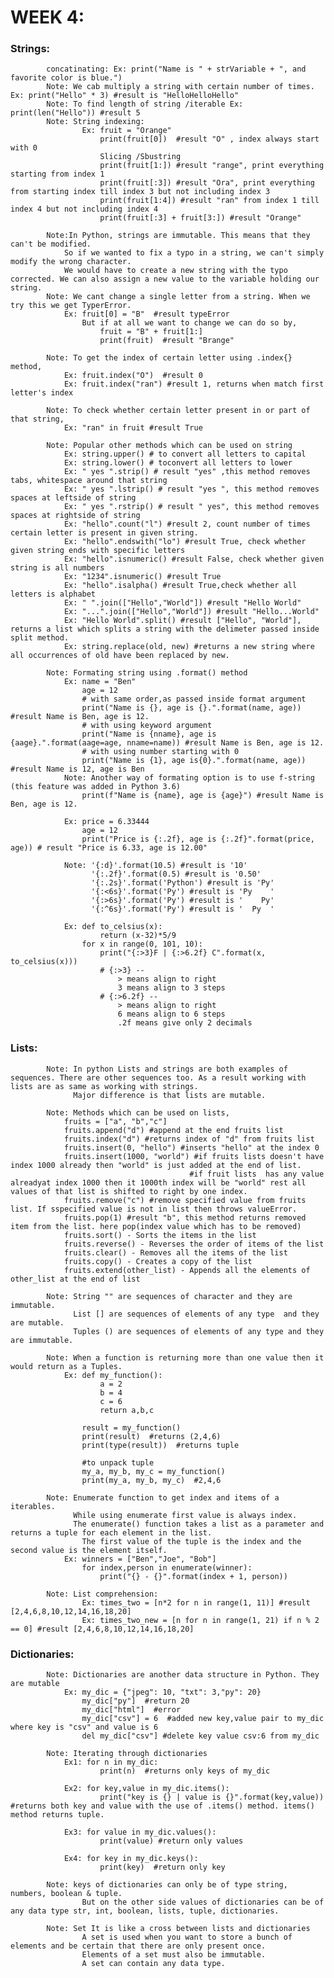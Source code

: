# WEEK 4:
### Strings:
			concatinating: Ex: print("Name is " + strVariable + ", and favorite color is blue.")
			Note: We cab multiply a string with certain number of times. Ex: print("Hello" * 3) #result is "HelloHelloHello"
			Note: To find length of string /iterable Ex: print(len("Hello")) #result 5
			Note: String indexing:
					Ex: fruit = "Orange"
						print(fruit[0])  #result "O" , index always start with 0
						Slicing /Sbustring
						print(fruit[1:]) #result "range", print everything starting from index 1
						print(fruit[:3]) #result "Ora", print everything from starting index till index 3 but not including index 3
						print(fruit[1:4]) #result "ran" from index 1 till index 4 but not including index 4
						print(fruit[:3] + fruit[3:]) #result "Orange"
			
			Note:In Python, strings are immutable. This means that they can't be modified.
				So if we wanted to fix a typo in a string, we can't simply modify the wrong character.
				We would have to create a new string with the typo corrected. We can also assign a new value to the variable holding our string.
			Note: We cant change a single letter from a string. When we try this we get TyperError.
				Ex: fruit[0] = "B"  #result typeError
					But if at all we want to change we can do so by,
						fruit = "B" + fruit[1:]
						print(fruit)  #result "Brange"
			
			Note: To get the index of certain letter using .index{} method,
				Ex: fruit.index("O")  #result 0
				Ex: fruit.index("ran") #result 1, returns when match first letter's index
				
			Note: To check whether certain letter present in or part of that string,
				Ex: "ran" in fruit #result True
			
			Note: Popular other methods which can be used on string
				Ex: string.upper() # to convert all letters to capital
				Ex: string.lower() # toconvert all letters to lower
				Ex: " yes ".strip() # result "yes" ,this method removes tabs, whitespace around that string
				Ex: " yes ".lstrip() # result "yes ", this method removes spaces at leftside of string
				Ex: " yes ".rstrip() # result " yes", this method removes spaces at rightside of string
				Ex: "hello".count("l") #result 2, count number of times certain letter is present in given string.
				Ex: "hello".endswith("lo") #result True, check whether given string ends with specific letters
				Ex: "hello".isnumeric() #result False, check whether given string is all numbers
				Ex: "1234".isnumeric() #result True
				Ex: "hello".isalpha() #result True,check whether all letters is alphabet
				Ex: " ".join(["Hello","World"]) #result "Hello World"
				Ex: "...".join(["Hello","World"]) #result "Hello...World"
				Ex: "Hello World".split() #result ["Hello", "World"], returns a list which splits a string with the delimeter passed inside split method. 
				Ex: string.replace(old, new) #returns a new string where all occurrences of old have been replaced by new.
			
			Note: Formating string using .format() method
				Ex: name = "Ben"
					age = 12
					# with same order,as passed inside format argument
					print("Name is {}, age is {}.".format(name, age)) #result Name is Ben, age is 12.
					# with using keyword argument
					print("Name is {nname}, age is {aage}.".format(aage=age, nname=name)) #result Name is Ben, age is 12.
					# with using number starting with 0
					print("Name is {1}, age is{0}.".format(name, age)) #result Name is 12, age is Ben
				Note: Another way of formating option is to use f-string (this feature was added in Python 3.6)
					print(f"Name is {name}, age is {age}") #result Name is Ben, age is 12.
				
				Ex: price = 6.33444
					age = 12
					print("Price is {:.2f}, age is {:.2f}".format(price, age)) # result "Price is 6.33, age is 12.00"
					
				Note: '{:d}'.format(10.5) #result is '10'
					  '{:.2f}'.format(0.5) #result is '0.50'
					  '{:.2s}'.format('Python') #result is 'Py'
					  '{:<6s}'.format('Py') #result is 'Py    '
					  '{:>6s}'.format('Py') #result is '    Py'
					  '{:^6s}'.format('Py') #result is '  Py  '	
					
				Ex: def to_celsius(x):
						return (x-32)*5/9
					for x in range(0, 101, 10):
						print("{:>3}F | {:>6.2f} C".format(x, to_celsius(x)))
						# {:>3} -- 
							> means align to right
							3 means align to 3 steps
						# {:>6.2f} --
							> means align to right
							6 means align to 6 steps
							.2f means give only 2 decimals
							
### Lists: 
			Note: In python Lists and strings are both examples of sequences. There are other sequences too. As a result working with lists are as same as working with strings.
				  Major difference is that lists are mutable.
				  
			Note: Methods which can be used on lists,
				fruits = ["a", "b","c"]
				fruits.append("d") #append at the end fruits list
				fruits.index("d") #returns index of "d" from fruits list
				fruits.insert(0, "hello") #inserts "hello" at the index 0
				fruits.insert(1000, "world") #if fruits lists doesn't have index 1000 already then "world" is just added at the end of list.
											#if fruit lists  has any value alreadyat index 1000 then it 1000th index will be "world" rest all values of that list is shifted to right by one index.
				fruits.remove("c") #remove specified value from fruits list. If sspecified value is not in list then throws valueError.
				fruits.pop(1) #result "b", this method returns removed item from the list. here pop(index value which has to be removed)
				fruits.sort() - Sorts the items in the list
				fruits.reverse() - Reverses the order of items of the list
				fruits.clear() - Removes all the items of the list
				fruits.copy() - Creates a copy of the list
				fruits.extend(other_list) - Appends all the elements of other_list at the end of list
				
			Note: String "" are sequences of character and they are immutable.
				  List [] are sequences of elements of any type  and they are mutable.
				  Tuples () are sequences of elements of any type and they are immutable.
				  
			Note: When a function is returning more than one value then it would return as a Tuples.
				Ex: def my_function():
						a = 2
						b = 4
						c = 6
						return a,b,c
						
					result = my_function()
					print(result)  #returns (2,4,6)
					print(type(result))  #returns tuple
					
					#to unpack tuple
					my_a, my_b, my_c = my_function()
					print(my_a, my_b, my_c)  #2,4,6
					
			Note: Enumerate function to get index and items of a iterables.
				  While using enumerate first value is always index.
				  The enumerate() function takes a list as a parameter and returns a tuple for each element in the list.
					The first value of the tuple is the index and the second value is the element itself.
				Ex: winners = ["Ben","Joe", "Bob"]
					for index,person in enumerate(winner):
						print("{} - {}".format(index + 1, person))
						
			Note: List comprehension:
					Ex: times_two = [n*2 for n in range(1, 11)] #result [2,4,6,8,10,12,14,16,18,20]
					Ex: times_two_new = [n for n in range(1, 21) if n % 2 == 0] #result [2,4,6,8,10,12,14,16,18,20]
			
### Dictionaries:
			Note: Dictionaries are another data structure in Python. They are mutable
				Ex: my_dic = {"jpeg": 10, "txt": 3,"py": 20}
					my_dic["py"]  #return 20
					my_dic["html"]  #error
					my_dic["csv"] = 6  #added new key,value pair to my_dic where key is "csv" and value is 6
					del my_dic["csv"] #delete key value csv:6 from my_dic
			
			Note: Iterating through dictionaries
				Ex1: for n in my_dic:
						print(n)  #returns only keys of my_dic
				
				Ex2: for key,value in my_dic.items():
						print("key is {} | value is {}".format(key,value))  #returns both key and value with the use of .items() method. items() method returns tuple.
						
				Ex3: for value in my_dic.values():
						print(value) #return only values
						
				Ex4: for key in my_dic.keys():
						print(key)  #return only key
			
			Note: keys of dictionaries can only be of type string, numbers, boolean & tuple.
					But on the other side values of dictionaries can be of any data type str, int, boolean, lists, tuple, dictionaries.
					
			Note: Set It is like a cross between lists and dictionaries
					A set is used when you want to store a bunch of elements and be certain that there are only present once.
					Elements of a set must also be immutable.
					A set can contain any data type.
